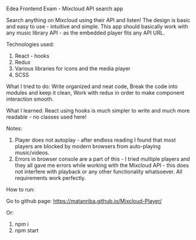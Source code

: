 Edea Frontend Exam - Mixcloud API search app

Search anything on Mixcloud using their API and listen!
The design is basic and easy to use - intuitive and simple.
This app should basically work with any music library API - as the embedded player fits any API URL. 

Technologies used:
1. React - hooks
2. Redux
3. Various libraries for icons and the media player
4. SCSS

What I tried to do:
Write organized and neat code,
Break the code into modules and keep it clean,
Work with redux in order to make component interaction smooth.

What I learned:
React using hooks is much simpler to write and much more readable - no classes used here!

Notes:
1. Player does not autoplay - after endless reading I found that most players are blocked by modern browsers from auto-playing music/videos.
2. Errors in browser console are a part of this - I tried multiple players and they all gave me errors while working with the Mixcloud API - this does not interfere with playback or any other functionality whatsoever. All requirements work perfectly.

How to run:

Go to github page: https://matanriba.github.io/Mixcloud-Player/

Or:

1. npm i
2. npm start

